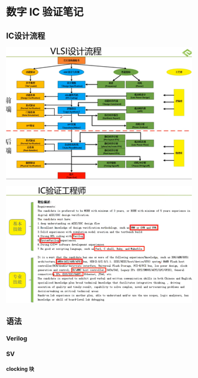 <!--
 * @Author: weiwei
 * @Date: 2022-03-27 20:43:27
 * @LastEditors: WeiWei
 * @LastEditTime: 2022-03-30 21:19:28
 * @FilePath: /notes/hardware/芯片验证.md
 * @Description: 
-->

# 数字 IC 验证笔记

## IC设计流程

![设计流程](./../assets/Screen%20Shot%202022-03-27%20at%208.50.05%20pm.png)

![验证工程师要求](../assets/Screen%20Shot%202022-03-27%20at%209.00.41%20pm.png)

## 语法

### Verilog

### SV

#### clocking 块

